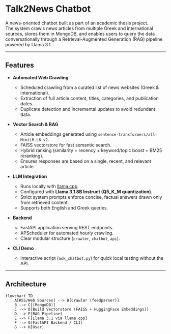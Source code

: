 # Talk2News Chatbot

A news-oriented chatbot built as part of an academic thesis project.  
The system crawls news articles from multiple Greek and international sources, stores them in MongoDB, and enables users to query the data conversationally through a Retrieval-Augmented Generation (RAG) pipeline powered by Llama 3.1.

---

##  Features

- **Automated Web Crawling**
  - Scheduled crawling from a curated list of news websites (Greek & international).
  - Extraction of full article content, titles, categories, and publication dates.
  - Duplicate detection and incremental updates to avoid redundant data.

- **Vector Search & RAG**
  - Article embeddings generated using `sentence-transformers/all-MiniLM-L6-v2`.
  - FAISS vectorstore for fast semantic search.
  - Hybrid ranking (similarity + recency + keyword/topic boost + BM25 reranking).
  - Ensures responses are based on a single, recent, and relevant article.

- **LLM Integration**
  - Runs locally with [llama.cpp](https://github.com/ggerganov/llama.cpp).
  - Configured with **Llama 3.1 8B Instruct (Q5_K_M quantization)**.
  - Strict system prompts enforce concise, factual answers drawn only from retrieved content.
  - Supports both English and Greek queries.

- **Backend**
  - FastAPI application serving REST endpoints.
  - APScheduler for automated hourly crawling.
  - Clear modular structure (`crawler`, `chatbot`, `api`).

- **CLI Demo**
  - Interactive script (`ask_chatbot.py`) for quick local testing without the API.

---

##  Architecture

```mermaid
flowchart TD
    A[RSS/Web Sources] --> B[Crawler (feedparser)]
    B --> C[(MongoDB)]
    C --> D[Build Vectorstore (FAISS + HuggingFace Embeddings)]
    D --> E[RAG Pipeline]
    E --> F[Llama 3.1 via llama.cpp]
    F --> G[FastAPI Backend / CLI]
    G --> H[User]
